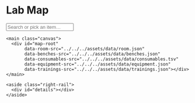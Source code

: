 # Lab Map

<link rel="stylesheet" href="../css/lab_map.css">

<div id="lab-app">
  <div class="topbar">
    <input id="search-box" list="item-list" type="text" placeholder="Search or pick an item…" />
    <datalist id="item-list"></datalist>
    <div id="filters"></div>
    <div id="legend"></div>
  </div>

  <div class="body">

    <main class="canvas">
      <div id="map-root"
           data-room-src="../../../assets/data/room.json"
           data-benches-src="../../../assets/data/benches.json"
           data-consumables-src="../../../assets/data/consumables.tsv"
           data-equipment-src="../../../assets/data/equipment.json"
           data-trainings-src="../../../assets/data/trainings.json"></div>
    </main>

    <aside class="right-rail">
      <div id="details"></div>
    </aside>
  </div>

  <div class="bottom-tray" id="results-tray" hidden></div>
</div>

<script type="module">
  import * as Bus from '../js/bus.js';
  import { loadAll } from '../js/data.js';
  import { renderMap } from '../js/map.js';
  import { wireUI } from '../js/ui.js';
  import { initSearch } from '../js/search.js';
  import '../js/highlight.js';

  (async () => {
    const root = document.getElementById('map-root');
    const paths = {
      room: root.dataset.roomSrc,
      benches: root.dataset.benchesSrc,
      consumables: root.dataset.consumablesSrc,
      equipment: root.dataset.equipmentSrc,
      trainings: root.dataset.trainingsSrc
    };
    const data = await loadAll(paths);
    renderMap(root, data);
    wireUI(data);
    initSearch(data);
    Bus.emit('ready', data);
  })();
</script>
